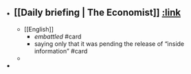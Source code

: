 - [[Daily briefing | The Economist]]   [:link](https://www.economist.com/espresso?itm\_source=parsely-api)
	-
	- [[English]]
		- _embattled_ #card
		- saying only that it was pending the release of “inside information” #card
	-
-